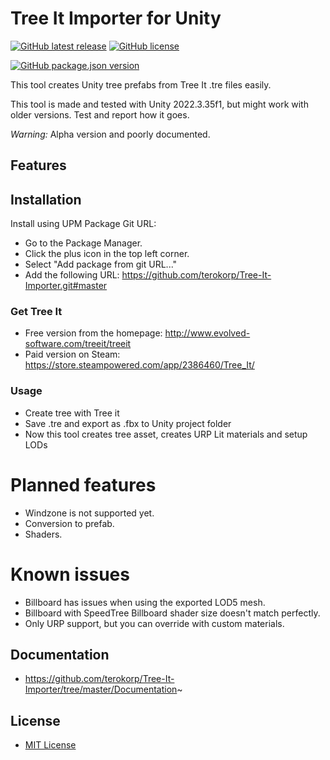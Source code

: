 # Tree It Importer for Unity

[![GitHub latest release](https://img.shields.io/github/v/release/terokorp/net.koodaa.treeit-importer?color=green)](https://github.com/terokorp/Tree-It-Importer/releases/latest)
[![GitHub license](https://img.shields.io/github/license/terokorp/net.koodaa.treeit-importer)](https://github.com/terokorp/Tree-It-Importer/blob/master/LICENSE.md)

[![GitHub package.json version](https://img.shields.io/github/package-json/v/terokorp/Tree-It-Importer)](https://github.com/terokorp/net.koodaa.treeit-importer/releases)

This tool creates Unity tree prefabs from Tree It .tre files easily.

This tool is made and tested with Unity 2022.3.35f1, but might work with older versions. Test and report how it goes.

*Warning:* Alpha version and poorly documented.

## Features


## Installation
Install using UPM Package Git URL:

- Go to the Package Manager.
- Click the plus icon in the top left corner.
- Select "Add package from git URL..."
- Add the following URL: https://github.com/terokorp/Tree-It-Importer.git#master

### Get Tree It
- Free version from the homepage: http://www.evolved-software.com/treeit/treeit
- Paid version on Steam: https://store.steampowered.com/app/2386460/Tree_It/

### Usage
- Create tree with Tree it
- Save .tre and export as .fbx to Unity project folder
- Now this tool creates tree asset, creates URP Lit materials and setup LODs

# Planned features
- Windzone is not supported yet.
- Conversion to prefab.
- Shaders.

# Known issues
- Billboard has issues when using the exported LOD5 mesh.
- Billboard with SpeedTree Billboard shader size doesn't match perfectly.
- Only URP support, but you can override with custom materials.

## Documentation

- https://github.com/terokorp/Tree-It-Importer/tree/master/Documentation~

## License

- [MIT License](./LICENSE.md)
